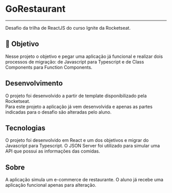 # GoRestaurant
---

Desafio da trilha de ReactJS do curso Ignite da Rocketseat.

## 🎯 Objetivo 

Nesse projeto o objetivo e pegar uma aplicação já funcional e realizar dois processos de migração: de Javascript para Typescript e de Class Components para Function Components.

## Desenvolvimento

O projeto foi desenvolvido a partir de template disponibilizado pela Rocketseat. </br>
Para este projeto a aplicação já vem desenvolvida e apenas as partes indicadas para o desafio são alteradas pelo aluno.

## Tecnologias

O projeto foi desenvolvido em React e um dos objetivos e migrar do Javascript para Typescript. O JSON Server foi utilizado para simular uma API que possui as informações das comidas. 

## Sobre

A aplicação simula um e-commerce de restaurante. O aluno já recebe uma aplicação funcional apenas para alteração.
